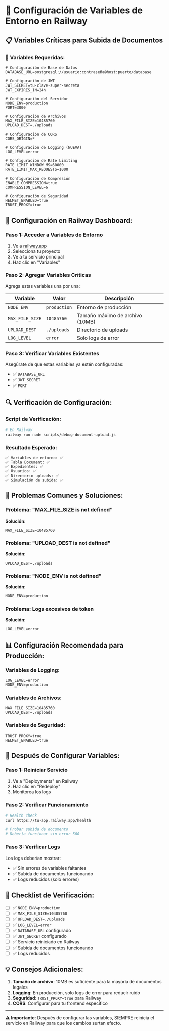 # 🚂 Configuración de Variables de Entorno en Railway

## 📋 **Variables Críticas para Subida de Documentos**

### **🔧 Variables Requeridas:**

```env
# Configuración de Base de Datos
DATABASE_URL=postgresql://usuario:contraseña@host:puerto/database

# Configuración de JWT
JWT_SECRET=tu-clave-super-secreta
JWT_EXPIRES_IN=24h

# Configuración del Servidor
NODE_ENV=production
PORT=3000

# Configuración de Archivos
MAX_FILE_SIZE=10485760
UPLOAD_DEST=./uploads

# Configuración de CORS
CORS_ORIGIN=*

# Configuración de Logging (NUEVA)
LOG_LEVEL=error

# Configuración de Rate Limiting
RATE_LIMIT_WINDOW_MS=60000
RATE_LIMIT_MAX_REQUESTS=1000

# Configuración de Compresión
ENABLE_COMPRESSION=true
COMPRESSION_LEVEL=6

# Configuración de Seguridad
HELMET_ENABLED=true
TRUST_PROXY=true
```

## 🚀 **Configuración en Railway Dashboard:**

### **Paso 1: Acceder a Variables de Entorno**
1. Ve a [railway.app](https://railway.app)
2. Selecciona tu proyecto
3. Ve a tu servicio principal
4. Haz clic en "Variables"

### **Paso 2: Agregar Variables Críticas**
Agrega estas variables una por una:

| Variable | Valor | Descripción |
|----------|-------|-------------|
| `NODE_ENV` | `production` | Entorno de producción |
| `MAX_FILE_SIZE` | `10485760` | Tamaño máximo de archivo (10MB) |
| `UPLOAD_DEST` | `./uploads` | Directorio de uploads |
| `LOG_LEVEL` | `error` | Solo logs de error |

### **Paso 3: Verificar Variables Existentes**
Asegúrate de que estas variables ya estén configuradas:
- ✅ `DATABASE_URL`
- ✅ `JWT_SECRET`
- ✅ `PORT`

## 🔍 **Verificación de Configuración:**

### **Script de Verificación:**
```bash
# En Railway
railway run node scripts/debug-document-upload.js
```

### **Resultado Esperado:**
```
✅ Variables de entorno: ✅
✅ Tabla Document: ✅
✅ Expedientes: ✅
✅ Usuarios: ✅
✅ Directorio uploads: ✅
✅ Simulación de subida: ✅
```

## 🚨 **Problemas Comunes y Soluciones:**

### **Problema: "MAX_FILE_SIZE is not defined"**
**Solución:**
```env
MAX_FILE_SIZE=10485760
```

### **Problema: "UPLOAD_DEST is not defined"**
**Solución:**
```env
UPLOAD_DEST=./uploads
```

### **Problema: "NODE_ENV is not defined"**
**Solución:**
```env
NODE_ENV=production
```

### **Problema: Logs excesivos de token**
**Solución:**
```env
LOG_LEVEL=error
```

## 📊 **Configuración Recomendada para Producción:**

### **Variables de Logging:**
```env
LOG_LEVEL=error
NODE_ENV=production
```

### **Variables de Archivos:**
```env
MAX_FILE_SIZE=10485760
UPLOAD_DEST=./uploads
```

### **Variables de Seguridad:**
```env
TRUST_PROXY=true
HELMET_ENABLED=true
```

## 🔄 **Después de Configurar Variables:**

### **Paso 1: Reiniciar Servicio**
1. Ve a "Deployments" en Railway
2. Haz clic en "Redeploy"
3. Monitorea los logs

### **Paso 2: Verificar Funcionamiento**
```bash
# Health check
curl https://tu-app.railway.app/health

# Probar subida de documento
# Debería funcionar sin error 500
```

### **Paso 3: Verificar Logs**
Los logs deberían mostrar:
- ✅ Sin errores de variables faltantes
- ✅ Subida de documentos funcionando
- ✅ Logs reducidos (solo errores)

## 🎯 **Checklist de Verificación:**

- [ ] ✅ `NODE_ENV=production`
- [ ] ✅ `MAX_FILE_SIZE=10485760`
- [ ] ✅ `UPLOAD_DEST=./uploads`
- [ ] ✅ `LOG_LEVEL=error`
- [ ] ✅ `DATABASE_URL` configurado
- [ ] ✅ `JWT_SECRET` configurado
- [ ] ✅ Servicio reiniciado en Railway
- [ ] ✅ Subida de documentos funcionando
- [ ] ✅ Logs reducidos

## 💡 **Consejos Adicionales:**

1. **Tamaño de archivo**: 10MB es suficiente para la mayoría de documentos legales
2. **Logging**: En producción, solo logs de error para reducir ruido
3. **Seguridad**: `TRUST_PROXY=true` para Railway
4. **CORS**: Configurar para tu frontend específico

---

**⚠️ Importante**: Después de configurar las variables, SIEMPRE reinicia el servicio en Railway para que los cambios surtan efecto.
